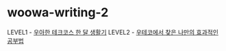 # woowa-writing-2

LEVEL1 - [우아한 테크코스 한 달 생활기](LEVEL1.md)
LEVEL2 - [우테코에서 찾은 나만의 효과적인 공부법](LEVEL2.md)